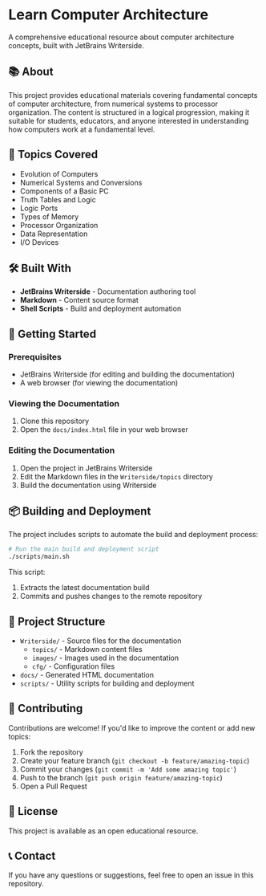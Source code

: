 # Learn Computer Architecture

A comprehensive educational resource about computer architecture concepts, built with JetBrains Writerside.

## 📚 About

This project provides educational materials covering fundamental concepts of computer architecture, from numerical systems to processor organization. The content is structured in a logical progression, making it suitable for students, educators, and anyone interested in understanding how computers work at a fundamental level.

## 🧠 Topics Covered

- Evolution of Computers
- Numerical Systems and Conversions
- Components of a Basic PC
- Truth Tables and Logic
- Logic Ports
- Types of Memory
- Processor Organization
- Data Representation
- I/O Devices

## 🛠️ Built With

- **JetBrains Writerside** - Documentation authoring tool
- **Markdown** - Content source format
- **Shell Scripts** - Build and deployment automation

## 🚀 Getting Started

### Prerequisites

- JetBrains Writerside (for editing and building the documentation)
- A web browser (for viewing the documentation)

### Viewing the Documentation

1. Clone this repository
2. Open the `docs/index.html` file in your web browser

### Editing the Documentation

1. Open the project in JetBrains Writerside
2. Edit the Markdown files in the `Writerside/topics` directory
3. Build the documentation using Writerside

## 📦 Building and Deployment

The project includes scripts to automate the build and deployment process:

```bash
# Run the main build and deployment script
./scripts/main.sh
```

This script:
1. Extracts the latest documentation build
2. Commits and pushes changes to the remote repository

## 📂 Project Structure

- `Writerside/` - Source files for the documentation
  - `topics/` - Markdown content files
  - `images/` - Images used in the documentation
  - `cfg/` - Configuration files
- `docs/` - Generated HTML documentation
- `scripts/` - Utility scripts for building and deployment

## 🤝 Contributing

Contributions are welcome! If you'd like to improve the content or add new topics:

1. Fork the repository
2. Create your feature branch (`git checkout -b feature/amazing-topic`)
3. Commit your changes (`git commit -m 'Add some amazing topic'`)
4. Push to the branch (`git push origin feature/amazing-topic`)
5. Open a Pull Request

## 📄 License

This project is available as an open educational resource.

## 📞 Contact

If you have any questions or suggestions, feel free to open an issue in this repository.